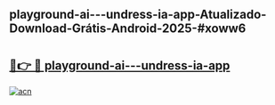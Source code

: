 ## playground-ai---undress-ia-app-Atualizado-Download-Grátis-Android-2025-#xoww6

# <h2><a href="https://ainizakaria.my?title=playground-ai---undress-ia-app&ref=20M">🔗👉 🔴 playground-ai---undress-ia-app</a></h2>

[![acn](https://github.com/user-attachments/assets/0f9c940e-d8b0-45ae-aac7-cd30a18b3e1c)](https://ainizakaria.my?title=playground-ai---undress-ia-app&ref=20M)

